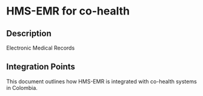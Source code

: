 # HMS-EMR for co-health

## Description

Electronic Medical Records

## Integration Points

This document outlines how HMS-EMR is integrated with co-health systems in Colombia.
